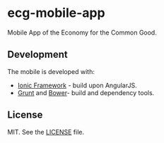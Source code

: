 # ecg-mobile-app

Mobile App of the Economy for the Common Good.


## Development

The mobile is developed with:
* [Ionic Framework](http://ionicframework.com/) - build upon AngularJS.
* [Grunt](http://gruntjs.com/) and [Bower](http://bower.io/)- build and dependency tools.


## License

MIT. See the [LICENSE](LICENSE) file.
